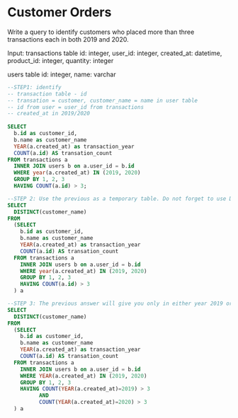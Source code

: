 # Customer Orders

Write a query to identify customers who placed more than three transactions each in both 2019 and 2020.

Input: 
transactions table
  id: integer,
  user_id: integer,
  created_at: datetime,
  product_id: integer,
  quantity: integer

users table
  id: integer,
  name: varchar

```sql
--STEP1: identify
-- transaction table - id
-- transation = customer, customer_name = name in user table
-- id from user = user_id from transactions
-- created_at in 2019/2020
  
SELECT 
  b.id as customer_id,
  b.name as customer_name
  YEAR(a.created_at) as transaction_year
  COUNT(a.id) AS transation_count
FROM transactions a
  INNER JOIN users b on a.user_id = b.id
  WHERE year(a.created_at) IN (2019, 2020)
  GROUP BY 1, 2, 3
  HAVING COUNT(a.id) > 3;

--STEP 2: Use the previous as a temporary table. Do not forget to use Distinct or group by at the end
SELECT
  DISTINCT(customer_name)
FROM
  (SELECT 
    b.id as customer_id,
    b.name as customer_name
    YEAR(a.created_at) as transaction_year
    COUNT(a.id) AS transation_count
  FROM transactions a
    INNER JOIN users b on a.user_id = b.id
    WHERE year(a.created_at) IN (2019, 2020)
    GROUP BY 1, 2, 3
    HAVING COUNT(a.id) > 3
  ) a

--STEP 3: The previous answer will give you only in either year 2019 or 2020. A better answer for both years:
SELECT
  DISTINCT(customer_name)
FROM
  (SELECT 
    b.id as customer_id,
    b.name as customer_name
    YEAR(a.created_at) as transaction_year
    COUNT(a.id) AS transation_count
  FROM transactions a
    INNER JOIN users b on a.user_id = b.id
    WHERE YEAR(a.created_at) IN (2019, 2020)
    GROUP BY 1, 2, 3
    HAVING COUNT(YEAR(a.created_at)=2019) > 3
          AND
          COUNT(YEAR(a.created_at)=2020) > 3
  ) a

```
